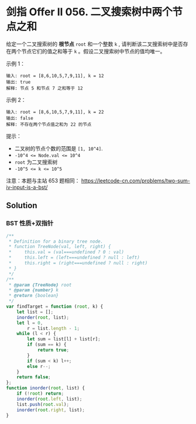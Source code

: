 # 剑指 Offer II 056. 二叉搜索树中两个节点之和

给定一个二叉搜索树的 **根节点** `root` 和一个整数 `k` , 请判断该二叉搜索树中是否存在两个节点它们的值之和等于 `k` 。假设二叉搜索树中节点的值均唯一。

示例 1：

```
输入: root = [8,6,10,5,7,9,11], k = 12
输出: true
解释: 节点 5 和节点 7 之和等于 12
```

示例 2：

```
输入: root = [8,6,10,5,7,9,11], k = 22
输出: false
解释: 不存在两个节点值之和为 22 的节点
```

提示：

-   二叉树的节点个数的范围是 `[1, 10^4]`.
-   `-10^4 <= Node.val <= 10^4`
-   `root` 为二叉搜索树
-   `-10^5 <= k <= 10^5`

注意：本题与主站 653 题相同： https://leetcode-cn.com/problems/two-sum-iv-input-is-a-bst/

## Solution

### BST 性质+双指针

```javascript
/**
 * Definition for a binary tree node.
 * function TreeNode(val, left, right) {
 *     this.val = (val===undefined ? 0 : val)
 *     this.left = (left===undefined ? null : left)
 *     this.right = (right===undefined ? null : right)
 * }
 */
/**
 * @param {TreeNode} root
 * @param {number} k
 * @return {boolean}
 */
var findTarget = function (root, k) {
    let list = [];
    inorder(root, list);
    let l = 0,
        r = list.length - 1;
    while (l < r) {
        let sum = list[l] + list[r];
        if (sum == k) {
            return true;
        }
        if (sum < k) l++;
        else r--;
    }
    return false;
};
function inorder(root, list) {
    if (!root) return;
    inorder(root.left, list);
    list.push(root.val);
    inorder(root.right, list);
}
```
